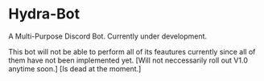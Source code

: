 # Hydra-Bot
A Multi-Purpose Discord Bot. Currently under development.


This bot will not be able to perform all of its feautures currently since all of them have not been implemented yet. [Will not neccessarily roll out V1.0 anytime soon.] [Is dead at the moment.]
